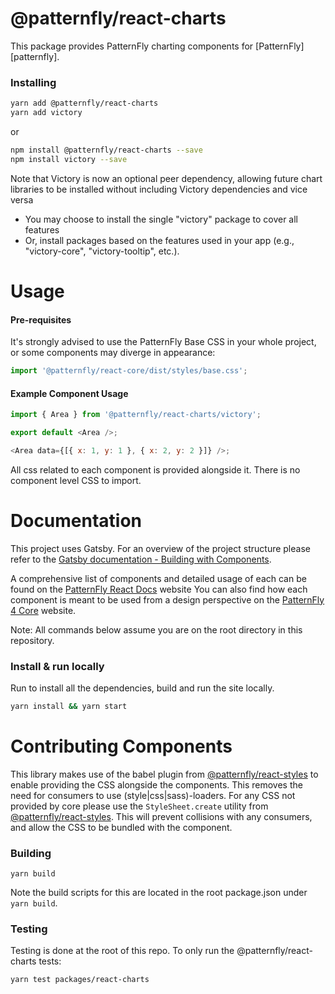 # @patternfly/react-charts

This package provides PatternFly charting components for [PatternFly][patternfly].

### Installing

```sh
yarn add @patternfly/react-charts
yarn add victory
```

or

```sh
npm install @patternfly/react-charts --save
npm install victory --save
```

Note that Victory is now an optional peer dependency, allowing future chart libraries to be installed without including Victory dependencies and vice versa
  - You may choose to install the single "victory" package to cover all features
  - Or, install packages based on the features used in your app (e.g., "victory-core", "victory-tooltip", etc.).

# Usage

#### Pre-requisites

It's strongly advised to use the PatternFly Base CSS in your whole project, or some components may diverge in appearance:

```js
import '@patternfly/react-core/dist/styles/base.css';
```

#### Example Component Usage

```js
import { Area } from '@patternfly/react-charts/victory';

export default <Area />;

<Area data={[{ x: 1, y: 1 }, { x: 2, y: 2 }]} />;
```

All css related to each component is provided alongside it. There is no component level CSS to import.

# Documentation

This project uses Gatsby. For an overview of the project structure please refer to the [Gatsby documentation - Building with Components](https://www.gatsbyjs.org/docs/building-with-components/).

A comprehensive list of components and detailed usage of each can be found on the [PatternFly React Docs][docs] website
You can also find how each component is meant to be used from a design perspective on the [PatternFly 4 Core][patternfly-4] website.

Note: All commands below assume you are on the root directory in this repository.

### Install & run locally

Run to install all the dependencies, build and run the site locally.

```sh
yarn install && yarn start
```

# Contributing Components

This library makes use of the babel plugin from [@patternfly/react-styles](../react-styles/README.md) to enable providing the CSS alongside the components. This removes the need for consumers to use (style|css|sass)-loaders. For any CSS not provided by core please use the `StyleSheet.create` utility from [@patternfly/react-styles](../react-styles/README.md). This will prevent collisions with any consumers, and allow the CSS to be bundled with the component.

### Building

```
yarn build
```

Note the build scripts for this are located in the root package.json under `yarn build`.

### Testing

Testing is done at the root of this repo. To only run the @patternfly/react-charts tests:

```
yarn test packages/react-charts
```

[patternfly-4]: https://github.com/patternfly/patternfly
[docs]: https://react-staging.patternfly.org/
